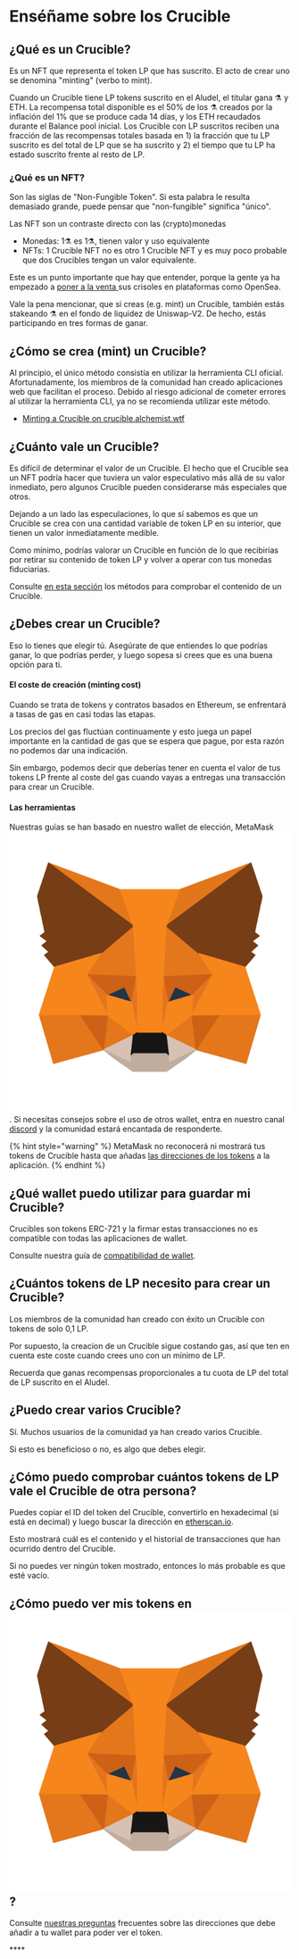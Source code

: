 # Enséñame sobre los Crucible

## ¿Qué es un Crucible?

Es un NFT que representa el token LP que has suscrito. El acto de crear uno se denomina "minting" \(verbo to mint\).

Cuando un Crucible tiene LP tokens suscrito en el Aludel, el titular gana ⚗️ y ETH. La recompensa total disponible es el 50% de los ⚗️ creados por la inflación del 1% que se produce cada 14 días, y los ETH recaudados durante el Balance pool inicial. Los Crucible con LP suscritos reciben una fracción de las recompensas totales basada en 1\) la fracción que tu LP suscrito es del total de LP que se ha suscrito y 2\) el tiempo que tu LP ha estado suscrito frente al resto de LP.

### ¿Qué es un NFT?

Son las siglas de "Non-Fungible Token". Si esta palabra le resulta demasiado grande, puede pensar que "non-fungible" significa "único".

Las NFT son un contraste directo con las \(crypto\)monedas

* Monedas: 1⚗️ es 1⚗️, tienen valor y uso equivalente
* NFTs: 1 Crucible NFT no es otro 1 Crucible NFT y es muy poco probable que dos Crucibles tengan un valor equivalente.

Este es un punto importante que hay que entender, porque la gente ya ha empezado a [poner a la venta ](https://opensea.io/assets/0x54e0395cfb4f39bef66dbcd5bd93cca4e9273d56/620479970925497750675476517677400441094103376596)sus crisoles en plataformas como OpenSea.

Vale la pena mencionar, que si creas \(e.g. mint\) un Crucible, también estás stakeando ⚗️ en el fondo de liquidez de Uniswap-V2. De hecho, estás participando en tres formas de ganar.

## ¿Cómo se crea \(mint\) un Crucible? 

Al principio, el único método consistía en utilizar la herramienta CLI oficial. Afortunadamente, los miembros de la comunidad han creado aplicaciones web que facilitan el proceso. Debido al riesgo adicional de cometer errores al utilizar la herramienta CLI, ya no se recomienda utilizar este método.



* [Minting a Crucible on crucible.alchemist.wtf](guides-crucible.alchemist.wtf/)



## ¿Cuánto vale un Crucible?

Es difícil de determinar el valor de un Crucible. El hecho que el Crucible sea un NFT podría hacer que tuviera un valor especulativo más allá de su valor inmediato, pero algunos Crucible pueden considerarse más especiales que otros.

Dejando a un lado las especulaciones, lo que sí sabemos es que un Crucible se crea con una cantidad variable de token LP en su interior, que tienen un valor inmediatamente medible.

Como mínimo, podrías valorar un Crucible en función de lo que recibirías por retirar su contenido de token LP y volver a operar con tus monedas fiduciarias.

Consulte [en esta sección](https://app.gitbook.com/@alchemist-docs/s/mist/~/drafts/-M_QgUMGbLU0Hw2bs34w/v/spanish/crucible/teach-me-about-crucibles#how-can-i-check-how-many-lp-tokens-someone-elses-crucible-is-worth) los métodos para comprobar el contenido de un Crucible.

## ¿Debes crear un Crucible?

Eso lo tienes que elegir tú. Asegúrate de que entiendes lo que podrías ganar, lo que podrías perder, y luego sopesa si crees que es una buena opción para ti.

#### El coste de creación \(minting cost\)

Cuando se trata de tokens y contratos basados en Ethereum, se enfrentará a tasas de gas en casi todas las etapas.

Los precios del gas fluctúan continuamente y esto juega un papel importante en la cantidad de gas que se espera que pague, por esta razón no podemos dar una indicación.

Sin embargo, podemos decir que deberías tener en cuenta el valor de tus tokens LP frente al coste del gas cuando vayas a entregas una transacción para crear un Crucible.

#### Las herramientas

Nuestras guías se han basado en nuestro wallet de elección, MetaMask![](../.gitbook/assets/metamask-fox.svg). Si necesitas consejos sobre el uso de otros wallet, entra en nuestro canal [discord](http://discord.alchemist.wtf/) y la comunidad estará encantada de responderte.

{% hint style="warning" %}
MetaMask no reconocerá ni mostrará tus tokens de Crucible hasta que añadas [las direcciones de los tokens](https://app.gitbook.com/@alchemist-docs/s/mist/~/drafts/-M_QgUMGbLU0Hw2bs34w/v/spanish/crucible/faq#why-cant-i-see-my-mist-in-my-wallet) a la aplicación.
{% endhint %}

## ¿Qué wallet puedo utilizar para guardar mi Crucible?

Crucibles son tokens ERC-721 y la firmar estas transacciones no es compatible con todas las aplicaciones de wallet.

Consulte nuestra guía de [compatibilidad de wallet](https://app.gitbook.com/@alchemist-docs/s/mist/~/drafts/-M_QgUMGbLU0Hw2bs34w/v/spanish/crucible/wallet-compatibility).

## ¿Cuántos tokens de LP necesito para crear un Crucible?

Los miembros de la comunidad han creado con éxito un Crucible con tokens de solo 0,1 LP.

Por supuesto, la creacion de un Crucible sigue costando gas, así que ten en cuenta este coste cuando crees uno con un mínimo de LP.

Recuerda que ganas recompensas proporcionales a tu cuota de LP del total de LP suscrito en el Aludel.

## ¿Puedo crear varios Crucible?

Sí. Muchos usuarios de la comunidad ya han creado varios Crucible. 

Si esto es beneficioso o no, es algo que debes elegir.

## ¿Cómo puedo comprobar cuántos tokens de LP vale el Crucible de otra persona?

Puedes copiar el ID del token del Crucible, convertirlo en hexadecimal \(si está en decimal\) y luego buscar la dirección en [etherscan.io](https://etherscan.io).

Esto mostrará cuál es el contenido y el historial de transacciones que han ocurrido dentro del Crucible.

Si no puedes ver ningún token mostrado, entonces lo más probable es que esté vacío.

## ¿Cómo puedo ver mis tokens en ![](../.gitbook/assets/metamask-fox.svg) ?

Consulte [nuestras preguntas](https://app.gitbook.com/@alchemist-docs/s/mist/~/drafts/-M_QgUMGbLU0Hw2bs34w/v/spanish/crucible/faq#why-cant-i-see-my-mist-in-my-wallet) frecuentes sobre las direcciones que debe añadir a tu wallet para poder ver el token.

\*\*\*\*


